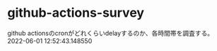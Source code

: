 # github-actions-survey
github actionsのcronがどれくらいdelayするのか、各時間帯を調査する。
<br>2022-06-01 12:52:43.148550